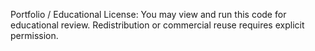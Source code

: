 Portfolio / Educational License:
You may view and run this code for educational review.
Redistribution or commercial reuse requires explicit permission.
